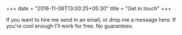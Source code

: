 +++
date = "2016-11-06T13:00:25+05:30"
title = "Get in touch"
+++

If you want to hire me send in an email, or drop me a message here. If you're _cool_ enough I'll work for free. No guarantees.
